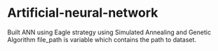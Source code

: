 # Artificial-neural-network
Built ANN using Eagle strategy using Simulated Annealing and Genetic Algorithm
file_path is variable which contains the path to dataset.

